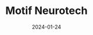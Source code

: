 ---  
layout: startup_page  
title: "Motif Neurotech"  
id: "motifneuro.tech"  
permalink: "/motifneurotechmotifneuro.tech01242024/"  
website: "https://www.motifneuro.tech/"  
funding_round: "Series A"  
funding_amount: "$18.75M"  
investors: "Arboretum Ventures, KdT Ventures, Satori Neuro, Dolby Family Ventures, re.Mind Capital, Max Hodak, Divergent Capital, TMC Innovation, PsyMed Ventures, Empath Ventures, Capital Factory"  
about: "Motif Neurotech develops minimally-invasive bioelectronics for mental health. Their lead product, the DOT microstimulator, is a miniature brain pacemaker designed to stimulate the brain and treat mental health disorders like treatment-resistant depression. The device is wireless, battery-free, and designed for a short outpatient procedure."  
markets: "Neurotechnology, Bioelectronics, Mental Health"  
hq: "Houston, Texas, United States"  
founded_year: "2022"  
linkedin: "https://www.linkedin.com/company/motif-neurotech"  
twitter: "https://twitter.com/motifneuro?lang=en"  
instagram: ""  
facebook: ""  
crunchbase: "https://www.crunchbase.com/organization/motif-neurotech"  
pitchbook: "https://pitchbook.com/profiles/company/518232-07"  

date_display: "24-Jan-2024"  
date: "2024-01-24"

# SEO Optimization  
meta_title: "Motif Neurotech - Series A Funding ($18.75M)"  
meta_description: "Motif Neurotech, Motif Neurotech develops minimally-invasive bioelectronics for mental health. Their lead product, the DOT microstimulator, is a miniature brain pacema..."  
meta_keywords: "Motif Neurotech, Neurotechnology, Bioelectronics, Mental Health, Series A funding"  
canonical_url: "https://startup.projectstartups.com/motifneurotechmotifneuro.tech01242024/"  
---